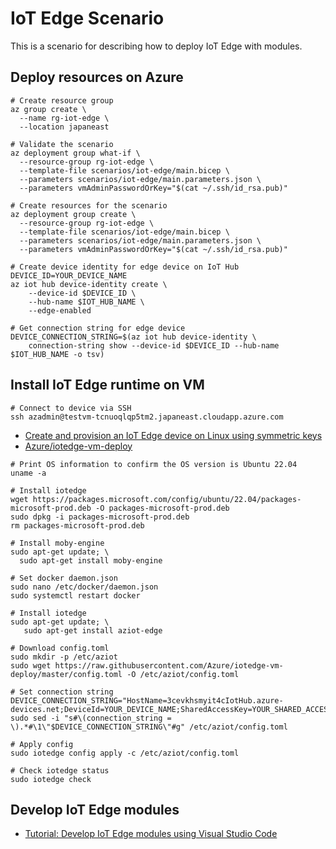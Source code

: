 # IoT Edge Scenario
This is a scenario for describing how to deploy IoT Edge with modules.

## Deploy resources on Azure

```shell
# Create resource group
az group create \
  --name rg-iot-edge \
  --location japaneast

# Validate the scenario
az deployment group what-if \
  --resource-group rg-iot-edge \
  --template-file scenarios/iot-edge/main.bicep \
  --parameters scenarios/iot-edge/main.parameters.json \
  --parameters vmAdminPasswordOrKey="$(cat ~/.ssh/id_rsa.pub)"

# Create resources for the scenario
az deployment group create \
  --resource-group rg-iot-edge \
  --template-file scenarios/iot-edge/main.bicep \
  --parameters scenarios/iot-edge/main.parameters.json \
  --parameters vmAdminPasswordOrKey="$(cat ~/.ssh/id_rsa.pub)"

# Create device identity for edge device on IoT Hub
DEVICE_ID=YOUR_DEVICE_NAME
az iot hub device-identity create \
    --device-id $DEVICE_ID \
    --hub-name $IOT_HUB_NAME \
    --edge-enabled

# Get connection string for edge device
DEVICE_CONNECTION_STRING=$(az iot hub device-identity \
    connection-string show --device-id $DEVICE_ID --hub-name $IOT_HUB_NAME -o tsv)
```

## Install IoT Edge runtime on VM

```shell
# Connect to device via SSH
ssh azadmin@testvm-tcnuoqlqp5tm2.japaneast.cloudapp.azure.com
```

- [Create and provision an IoT Edge device on Linux using symmetric keys](https://learn.microsoft.com/en-us/azure/iot-edge/how-to-provision-single-device-linux-symmetric?view=iotedge-1.4&tabs=azure-portal%2Cubuntu)
- [Azure/iotedge-vm-deploy](https://github.com/Azure/iotedge-vm-deploy)

```shell
# Print OS information to confirm the OS version is Ubuntu 22.04
uname -a

# Install iotedge
wget https://packages.microsoft.com/config/ubuntu/22.04/packages-microsoft-prod.deb -O packages-microsoft-prod.deb
sudo dpkg -i packages-microsoft-prod.deb
rm packages-microsoft-prod.deb

# Install moby-engine
sudo apt-get update; \
  sudo apt-get install moby-engine

# Set docker daemon.json
sudo nano /etc/docker/daemon.json
sudo systemctl restart docker

# Install iotedge
sudo apt-get update; \
   sudo apt-get install aziot-edge

# Download config.toml
sudo mkdir -p /etc/aziot
sudo wget https://raw.githubusercontent.com/Azure/iotedge-vm-deploy/master/config.toml -O /etc/aziot/config.toml

# Set connection string
DEVICE_CONNECTION_STRING="HostName=3cevkhsmyit4cIotHub.azure-devices.net;DeviceId=YOUR_DEVICE_NAME;SharedAccessKey=YOUR_SHARED_ACCESS_KEY"
sudo sed -i "s#\(connection_string = \).*#\1\"$DEVICE_CONNECTION_STRING\"#g" /etc/aziot/config.toml

# Apply config
sudo iotedge config apply -c /etc/aziot/config.toml

# Check iotedge status
sudo iotedge check
```

## Develop IoT Edge modules

- [Tutorial: Develop IoT Edge modules using Visual Studio Code](https://learn.microsoft.com/en-us/azure/iot-edge/tutorial-develop-for-linux?view=iotedge-1.4&tabs=python&pivots=iotedge-dev-ext)
